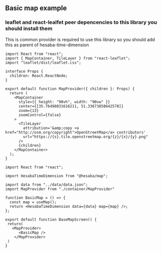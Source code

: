 ## Basic map example

### leaflet and react-lealfet peer depencencies to this library you should install them
This is common provider is required to use this library so you should add this as parent of hesaba-time-dimension  

```tsx
import React from "react";
import { MapContainer, TileLayer } from "react-leaflet";
import "leaflet/dist/leaflet.css";

interface Props {
  children: React.ReactNode;
}

export default function MapProvider({ children }: Props) {
  return (
    <MapContainer
      style={{ height: "90vh", width: "90vw" }}
      center={[35.76498031616211, 51.33673858642578]}
      zoom={13}
      zoomControl={false}
    >
      <TileLayer
        attribution='&amp;copy <a href="http://osm.org/copyright">OpenStreetMap</a> contributors'
        url="https://{s}.tile.openstreetmap.org/{z}/{x}/{y}.png"
      />
      {children}
    </MapContainer>
  );
}
```

```tsx
import React from "react";

import HesabaTimeDimension from "@hesaba/map";

import data from "../data/data.json";
import MapProvider from "./container/MapProvider"

function BasicMap = () => {
  const map = useMap();
  return <HesabaTimeDimension data={data} map={map} />;
};

export default function BaseMapScreen() {
 return(
   <MapProvider>
      <BasicMap />
    </MapProvider>
 )
}

```
